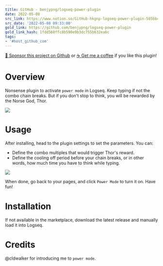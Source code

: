 ```yaml
---
title: GitHub - benjypng/logseq-power-plugin
date: 2022-05-08
src_link: https://www.notion.so/GitHub-hkgnp-logseq-power-plugin-585bb42e59684470827f81c1d8b5f0bb
src_date: '2022-05-08 09:33:00'
gold_link: https://github.com/benjypng/logseq-power-plugin
gold_link_hash: 1fdd560ffc8b590e9b3dc755b632ea6c
tags:
- '#host_github_com'
---
```


[💝 Sponsor this project on Github](https://github.com/sponsors/hkgnp) or [☕ Get me a coffee](https://www.buymeacoffee.com/hkgnp.dev) if you like this plugin!


Overview
========


Nonsense plugin to activate `power mode` in Logseq. Keep typing if not the combo chain breaks. But if you don't stop to think, you will be rewarded by the Norse God, Thor.


[![](/benjypng/logseq-power-plugin/raw/master/screenshots/demo.gif)](/benjypng/logseq-power-plugin/blob/master/screenshots/demo.gif)


Usage
=====


After installing, head to the plugin settings to set the parameters. You can:


* Define the combo multiples that would trigger Thor's reward.
* Define the cooling off period before your chain breaks, or in other words, how much time you have to think while typing.


[![](/benjypng/logseq-power-plugin/raw/master/screenshots/settings.png)](/benjypng/logseq-power-plugin/blob/master/screenshots/settings.png)


When done, go back to your pages, and click `Power Mode` to turn it on. Have fun!


Installation
============


If not available in the marketplace, download the latest release and manually load it into Logseq.


Credits
=======


@cldwalker for introducing me to `power mode`.